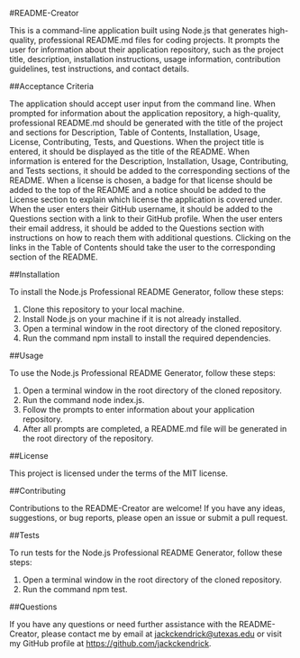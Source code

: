 #README-Creator

This is a command-line application built using Node.js that generates high-quality, professional README.md files for coding projects. It prompts the user for information about their application repository, such as the project title, description, installation instructions, usage information, contribution guidelines, test instructions, and contact details.

##Acceptance Criteria

The application should accept user input from the command line. When prompted for information about the application repository, a high-quality, professional README.md should be generated with the title of the project and sections for Description, Table of Contents, Installation, Usage, License, Contributing, Tests, and Questions. When the project title is entered, it should be displayed as the title of the README. When information is entered for the Description, Installation, Usage, Contributing, and Tests sections, it should be added to the corresponding sections of the README. When a license is chosen, a badge for that license should be added to the top of the README and a notice should be added to the License section to explain which license the application is covered under. When the user enters their GitHub username, it should be added to the Questions section with a link to their GitHub profile. When the user enters their email address, it should be added to the Questions section with instructions on how to reach them with additional questions. Clicking on the links in the Table of Contents should take the user to the corresponding section of the README.


##Installation

To install the Node.js Professional README Generator, follow these steps:
1. Clone this repository to your local machine.
2. Install Node.js on your machine if it is not already installed.
3. Open a terminal window in the root directory of the cloned repository.
4. Run the command npm install to install the required dependencies.


##Usage

To use the Node.js Professional README Generator, follow these steps:

1. Open a terminal window in the root directory of the cloned repository.
2. Run the command node index.js.
3. Follow the prompts to enter information about your application repository.
4. After all prompts are completed, a README.md file will be generated in the root directory of the repository.


##License

This project is licensed under the terms of the MIT license. 


##Contributing

Contributions to the README-Creator are welcome! If you have any ideas, suggestions, or bug reports, please open an issue or submit a pull request.

##Tests

To run tests for the Node.js Professional README Generator, follow these steps:
1. Open a terminal window in the root directory of the cloned repository.
2. Run the command npm test.


##Questions

If you have any questions or need further assistance with the README-Creator, please contact me by email at jackckendrick@utexas.edu or visit my GitHub profile at https://github.com/jackckendrick. 



